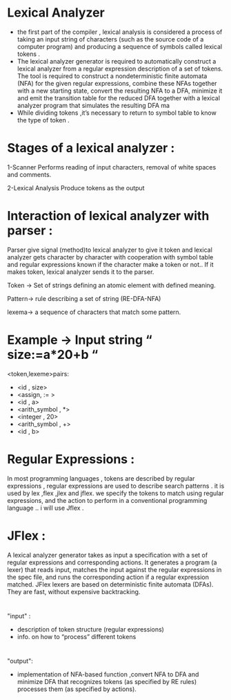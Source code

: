 # Lexical Analyzer

- the first part of the compiler , lexical analysis is
considered a process of taking an input string of
characters (such as the source code of a computer
program) and producing a sequence of symbols
called lexical tokens .
- The lexical analyzer generator is required to
automatically construct a lexical analyzer from a
regular expression description of a set of tokens.
The tool is required to construct a nondeterministic
finite automata (NFA) for the given regular
expressions, combine these NFAs together with a
new starting state, convert the resulting NFA to a
DFA, minimize it and emit the transition table for
the reduced DFA together with a lexical analyzer
program that simulates the resulting DFA ma
- While dividing tokens ,it’s necessary to return to
symbol table to know the type of token .

 # Stages of a lexical analyzer  :

1-Scanner
Performs reading of input characters, removal of white
spaces and comments.

2-Lexical Analysis
Produce tokens as the output

# Interaction of lexical analyzer with parser :

Parser give signal (method)to lexical analyzer to give it
token and lexical analyzer gets character by character
with cooperation with symbol table and regular
expressions known if the character make a token or not..
If it makes token, lexical analyzer sends it to the parser.

Token → Set of strings defining an atomic element with
defined meaning.

Pattern→ rule describing a set of string (RE-DFA-NFA)

lexema→ a sequence of characters that match some
pattern.


# Example → Input string “ size:=a*20+b “

<token,lexeme>pairs:
- <id , size>
- <assign, := >
- <id , a>
- <arith_symbol ,
*>
- <integer , 20>
- <arith_symbol , +>
- <id , b>

# Regular Expressions :
In most programming languages , tokens are
described by regular expressions , regular
expressions are used to describe search patterns .
it is used by lex ,flex ,jlex and jflex.
we specify the tokens to match using regular
expressions, and the action to perform in a
conventional programming language .. i will use
Jflex .

# JFlex :
A lexical analyzer generator takes as input a
specification with a set of regular expressions and
corresponding actions. It generates a program (a lexer)
that reads input, matches the input against the regular
expressions in the spec file, and runs the corresponding
action if a regular expression matched.
JFlex lexers are based on deterministic finite automata
(DFAs). They are fast, without expensive backtracking.
# 
"input" :
- description of token structure (regular expressions)
- info. on how to “process” different tokens  
# 
"output":
- implementation of NFA-based function ,convert NFA
to DFA and minimize DFA that recognizes tokens (as
specified by RE rules) processes them (as specified by
actions).